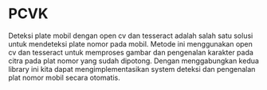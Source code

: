 # PCVK

<p>Deteksi plate mobil dengan open cv dan tesseract adalah salah satu solusi untuk mendeteksi plate nomor pada mobil. Metode ini menggunakan open cv dan tesseract untuk memproses gambar dan pengenalan karakter pada citra pada plat nomor yang sudah dipotong. Dengan menggabungkan kedua library ini kita dapat mengimplementasikan system deteksi dan pengenalan plat nomor mobil secara otomatis.
</p>
